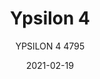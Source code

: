 ---
designer: "Jorge Pensi Design Studio"
description: "When%20the%20sophisticated%20aluminium%20die-casting%20technology%20meets%20the%20design%2C%20the%20result%20is%20Ypsilon%20table%20collection%2C%20lightweight%20and%20easy%20to%20handle.%20Table%20with%20four%20aluminium%20legs%20and%20extruded%20aluminium%20column%2C%20available%20combined%20with%20tops%20of%20different%20sizes%20and%20finishes."
image_primary: "img/Ypsilon4_4795_01_zoom.jpg"
image_secondary: "img/Ypsilon4_4795_02_zoom.jpg"
manufacturer: "Pedrali"
href: "https://www.pedrali.it/en/products/catalog/Table-YPSILON-4-4795/"
subtitle: "YPSILON 4 4795"
tags: 
  - "Pedrali"
  - "Central Base Tables"
title: "Ypsilon 4"
category: "Central Base Tables"
slug: "/manufacturers/pedrali/central-base-tables/jorge-pensi-design-studio-ypsilon-4"
date: "2021-02-19"
---